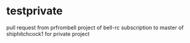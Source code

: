 # testprivate 
 
pull request from prfrombell project of bell-rc subscription to master of shiphitchcock1 for private project

